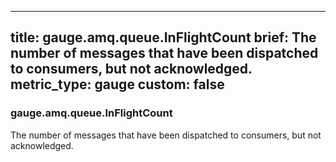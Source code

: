 
---
title: gauge.amq.queue.InFlightCount
brief: The number of messages that have been dispatched to consumers, but not acknowledged.
metric_type: gauge
custom: false
---
### gauge.amq.queue.InFlightCount

The number of messages that have been dispatched to consumers, but not acknowledged.
